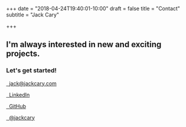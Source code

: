 +++
date = "2018-04-24T19:40:01-10:00"
draft = false
title = "Contact"
subtitle = "Jack Cary"

+++

## I'm always interested in new and exciting projects.
<p class="mb-5"></p>

### Let's get started!
<p class="mt-5"></p>

<a href="mailto:jack@jackcary.com" title="Email Jack Cary" class="text-green"><i class="far fa-envelope fa-2x fa-fw"></i>&nbsp;&nbsp;jack@jackcary.com</a>
<p class="mb-5"></p>

<a href="https://www.linkedin.com/in/jackcary/" title="Jack Cary on LinkedIn" class="text-green"><i class="fab fa-linkedin fa-2x fa-fw"></i>&nbsp;&nbsp;LinkedIn</a>
<p class="mb-5"></p>

<a href="https://github.com/jackcary/" title="Jack Cary on GitHub" class="text-green"><i class="fab fa-github fa-2x fa-fw"></i>&nbsp;&nbsp;GitHub</a>
<p class="mb-5"></p>

<a href="https://twitter.com/jackcary/" title="Jack Cary on Twitter" class="text-green"><i class="fab fa-twitter fa-2x fa-fw"></i>&nbsp;&nbsp;@jackcary</a>
<p class="mb-5"></p>
